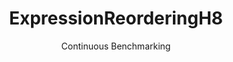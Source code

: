 ---
layout: docu
title: ExpressionReorderingH8
subtitle: Continuous Benchmarking
selected: Expression_Reordering
expanded: Benchmarking
benchmark: /individual_results/ExpressionReorderingH8.html
---